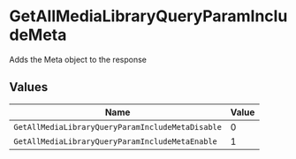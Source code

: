 # GetAllMediaLibraryQueryParamIncludeMeta

Adds the Meta object to the response



## Values

| Name                                             | Value                                            |
| ------------------------------------------------ | ------------------------------------------------ |
| `GetAllMediaLibraryQueryParamIncludeMetaDisable` | 0                                                |
| `GetAllMediaLibraryQueryParamIncludeMetaEnable`  | 1                                                |